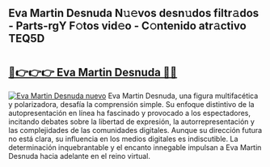 ## Eva Martin Desnuda N𝚞𝚎vos desn𝚞dos filtr𝚊dos - Parts-rgY F𝚘tos vid𝚎o - C𝚘ntenido atr𝚊ctivo TEQ5D

# <h2><a href="http://mb8fin.tromn.icu/?c=Eva+Martin+Desnuda">🔗👉👉👉 Eva Martin Desnuda 🔗🔗</a></h2>

[![Eva Martin Desnuda nuevo](https://i.imgur.com/pEAQMta.gif)](http://mb8fin.tromn.icu/?c=Eva+Martin+Desnuda)
Eva Martin Desnuda, una figura multifacética y polarizadora, desafía la comprensión simple. Su enfoque distintivo de la autopresentación en línea ha fascinado y provocado a los espectadores, incitando debates sobre la libertad de expresión, la autorrepresentación y las complejidades de las comunidades digitales. Aunque su dirección futura no está clara, su influencia en los medios digitales es indiscutible. La determinación inquebrantable y el encanto innegable impulsan a Eva Martin Desnuda hacia adelante en el reino virtual.
